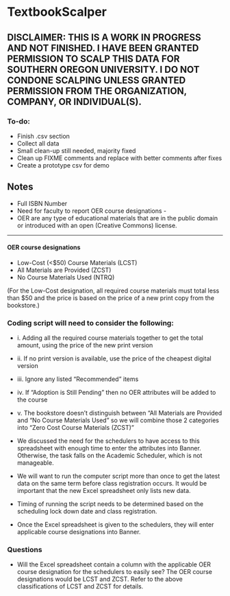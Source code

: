 # TextbookScalper

## DISCLAIMER: THIS IS A WORK IN PROGRESS AND NOT FINISHED. I HAVE BEEN GRANTED PERMISSION TO SCALP THIS DATA FOR SOUTHERN OREGON UNIVERSITY. I DO NOT CONDONE SCALPING UNLESS GRANTED PERMISSION FROM THE ORGANIZATION, COMPANY, OR INDIVIDUAL(S). 

### To-do:  
- Finish .csv section
- Collect all data
- Small clean-up still needed, majority fixed
- Clean up FIXME comments and replace with better comments after fixes
- Create a prototype csv for demo

## Notes

- Full ISBN Number
- Need for faculty to report OER course designations -
- OER are any type of educational materials that are in the public domain or introduced with an open (Creative Commons) license.
____
#### OER course designations
- Low-Cost (<$50) Course Materials (LCST)
- All Materials are Provided (ZCST)
- No Course Materials Used (NTRQ)

(For the Low-Cost designation, all required course materials must total less than $50 and the price is based on the price of a new print copy from the bookstore.)

### Coding script will need to consider the following:

- i. Adding all the required course materials together to get the total amount, using the price of the new print version

- ii. If no print version is available, use the price of the cheapest digital version

- iii. Ignore any listed “Recommended” items

- iv. If “Adoption is Still Pending” then no OER attributes will be added to the course

- v. The bookstore doesn’t distinguish between “All Materials are Provided and “No Course Materials Used” so we will combine those 2 categories into “Zero Cost Course Materials (ZCST)”

- We discussed the need for the schedulers to have access to this spreadsheet with enough time to enter the attributes into Banner. Otherwise, the task falls on the Academic Scheduler, which is not manageable. 

- We will want to run the computer script more than once to get the latest data on the same term before class registration occurs. It would be important that the new Excel spreadsheet only lists new data. 

- Timing of running the script needs to be determined based on the scheduling lock down date and class registration. 

- Once the Excel spreadsheet is given to the schedulers, they will enter applicable course designations into Banner.

### Questions

- Will the Excel spreadsheet contain a column with the applicable OER course designation for the schedulers to easily see? The OER course designations would be LCST and ZCST. Refer to the above classifications of LCST and ZCST for details.